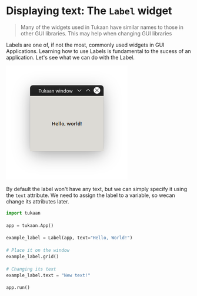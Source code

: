 # Displaying text: The `Label` widget

> Many of the widgets used in Tukaan have similar names to those in other GUI libraries. This may help when changing GUI libraries

Labels are one of, if not the most, commonly used widgets in GUI Applications. Learning how to use Labels is fundamental to the sucess of an application. Let's see what we can do with the Label.

![Image of a Tukaan label](/resources/docs/label.png)

By default the label won't have any text, but we can simply specify it using the `text` attribute. We need to assign the label to a variable, so wecan change its attributes later.
```python
import tukaan

app = tukaan.App()

example_label = Label(app, text="Hello, World!")

# Place it on the window
example_label.grid()

# Changing its text
example_label.text = "New text!"

app.run()
```

